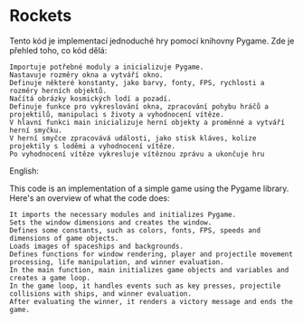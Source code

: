 # Rockets

Tento kód je implementací jednoduché hry pomocí knihovny Pygame. Zde je přehled toho, co kód dělá:

    Importuje potřebné moduly a inicializuje Pygame.
    Nastavuje rozměry okna a vytváří okno.
    Definuje některé konstanty, jako barvy, fonty, FPS, rychlosti a rozměry herních objektů.
    Načítá obrázky kosmických lodí a pozadí.
    Definuje funkce pro vykreslování okna, zpracování pohybu hráčů a projektilů, manipulaci s životy a vyhodnocení vítěze.
    V hlavní funkci main inicializuje herní objekty a proměnné a vytváří herní smyčku.
    V herní smyčce zpracovává události, jako stisk kláves, kolize projektily s loděmi a vyhodnocení vítěze.
    Po vyhodnocení vítěze vykresluje vítěznou zprávu a ukončuje hru

English:

This code is an implementation of a simple game using the Pygame library. Here's an overview of what the code does:

    It imports the necessary modules and initializes Pygame.
    Sets the window dimensions and creates the window.
    Defines some constants, such as colors, fonts, FPS, speeds and dimensions of game objects.
    Loads images of spaceships and backgrounds.
    Defines functions for window rendering, player and projectile movement processing, life manipulation, and winner evaluation.
    In the main function, main initializes game objects and variables and creates a game loop.
    In the game loop, it handles events such as key presses, projectile collisions with ships, and winner evaluation.
    After evaluating the winner, it renders a victory message and ends the game.

